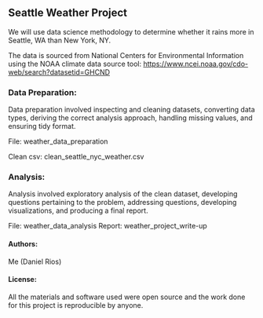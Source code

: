## Seattle Weather Project

We will use data science methodology to determine whether it rains more in Seattle, WA than New York, NY. 

The data is sourced from National Centers for Environmental Information using the NOAA climate data source tool: https://www.ncei.noaa.gov/cdo-web/search?datasetid=GHCND


### Data Preparation: 
Data preparation involved inspecting and cleaning datasets, converting data types, deriving the correct analysis approach, handling missing values, and ensuring tidy format.

File: weather_data_preparation

Clean csv: clean_seattle_nyc_weather.csv

### Analysis:
Analysis involved exploratory analysis of the clean dataset, developing questions pertaining to the problem, addressing questions, developing visualizations, and producing a final report.

File: weather_data_analysis
Report: weather_project_write-up

#### Authors:
Me (Daniel Rios)

#### License:
All the materials and software used were open source and the work done for this project is reproducible by anyone.
